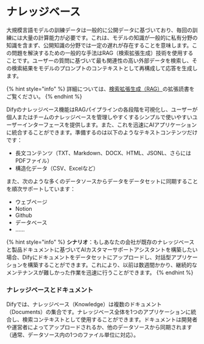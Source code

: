 # ナレッジベース

大規模言語モデルの訓練データは一般的に公開データに基づいており、毎回の訓練には大量の計算能力が必要です。これは、モデルの知識が一般的に私有分野の知識を含まず、公開知識の分野では一定の遅れが存在することを意味します。この問題を解決するための一般的な手法はRAG（検索拡張生成）技術を使用することです。ユーザーの質問に基づいて最も関連性の高い外部データを検索し、その検索結果をモデルのプロンプトのコンテキストとして再構成して応答を生成します。

{% hint style="info" %}
詳細については、[検索拡張生成（RAG）](../../learn-more/extended-reading/retrieval-augment/)の拡張読書をご覧ください。
{% endhint %}

Difyのナレッジベース機能はRAGパイプラインの各段階を可視化し、ユーザーが個人またはチームのナレッジベースを管理しやすくするシンプルで使いやすいユーザーインターフェースを提供します。また、これを迅速にAIアプリケーションに統合することができます。準備するのは以下のようなテキストコンテンツだけです：

* 長文コンテンツ（TXT、Markdown、DOCX、HTML、JSONL、さらにはPDFファイル）
* 構造化データ（CSV、Excelなど）

また、次のような多くのデータソースからデータをデータセットに同期することを順次サポートしています：

* ウェブページ
* Notion
* Github
* データベース
* ……

{% hint style="info" %}
**シナリオ**：もしあなたの会社が既存のナレッジベースと製品ドキュメントに基づいてAIカスタマーサポートアシスタントを構築したい場合、Difyにドキュメントをデータセットにアップロードし、対話型アプリケーションを構築することができます。これにより、以前は数週間かかり、継続的なメンテナンスが難しかった作業を迅速に行うことができます。
{% endhint %}

### ナレッジベースとドキュメント

Difyでは、ナレッジベース（Knowledge）は複数のドキュメント（Documents）の集合です。ナレッジベース全体を1つのアプリケーションに統合し、検索コンテキストとして使用することができます。ドキュメントは開発者や運営者によってアップロードされるか、他のデータソースから同期されます（通常、データソース内の1つのファイル単位に対応）。
